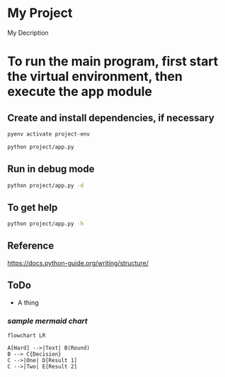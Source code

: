 # My Project

My Decription

# To run the main program, first start the virtual environment, then execute the app module
## Create and install dependencies, if necessary
```sh
pyenv activate project-env
```
```sh
python project/app.py
```
## Run in debug mode
```sh
python project/app.py -d
```
## To get help
```sh
python project/app.py -h
```

## Reference
https://docs.python-guide.org/writing/structure/

## ToDo
* A thing

### _sample mermaid chart_
```mermaid
flowchart LR

A[Hard] -->|Text| B(Round)
B --> C{Decision}
C -->|One| D[Result 1]
C -->|Two| E[Result 2]
```
